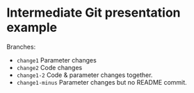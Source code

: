 # Intermediate Git presentation example

Branches:

- `change1` Parameter changes
- `change2` Code changes
- `change1-2` Code & parameter changes together.
- `change1-minus` Parameter changes but no README commit.

